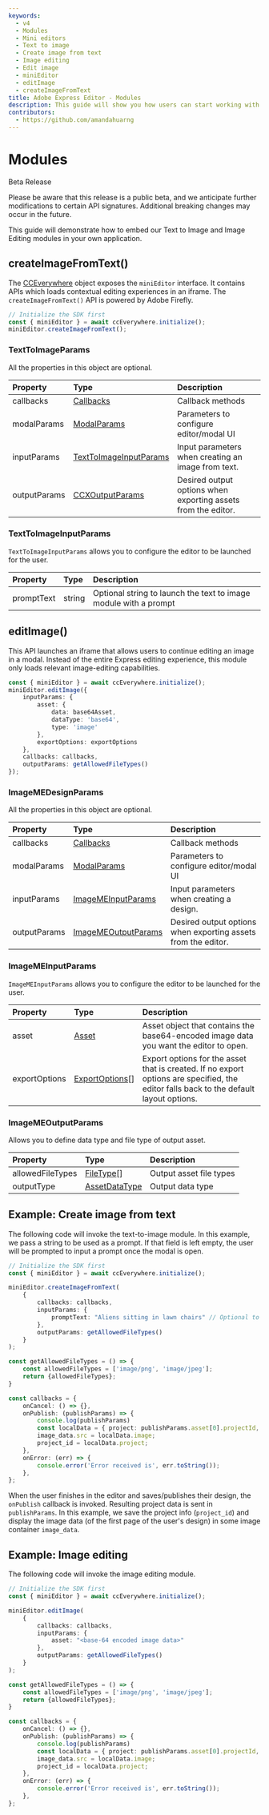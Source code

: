 ```yaml
---
keywords:
  - v4
  - Modules
  - Mini editors
  - Text to image
  - Create image from text
  - Image editing
  - Edit image 
  - miniEditor
  - editImage
  - createImageFromText
title: Adobe Express Editor - Modules
description: This guide will show you how users can start working with the SDK's editing modules 
contributors:
  - https://github.com/amandahuarng
---
```


# Modules

<InlineAlert variant="error" slots="header, text" />

Beta Release

Please be aware that this release is a public beta, and we anticipate further modifications to certain API signatures. Additional breaking changes may occur in the future.

This guide will demonstrate how to embed our Text to Image and Image Editing modules in your own application.

## createImageFromText()

The [CCEverywhere](../../../reference/index.md#cceverywhere) object exposes the `miniEditor` interface. It contains APIs which loads contextual editing experiences in an iframe. The `createImageFromText()` API is powered by Adobe Firefly.

```js
// Initialize the SDK first
const { miniEditor } = await ccEverywhere.initialize(); 
miniEditor.createImageFromText(); 
```

### TextToImageParams

All the properties in this object are optional.

| Property | Type| Description
| :-- | :-- | :--
| callbacks | [Callbacks](../../reference/types/index.md#callbacks) | Callback methods
| modalParams | [ModalParams](../../reference/types/index.md#modalparams) | Parameters to configure editor/modal UI
| inputParams | [TextToImageInputParams](#texttoimageinputparams) | Input parameters when creating an image from text.
| outputParams | [CCXOutputParams](../../reference/types/index.md#ccxoutputparams) | Desired output options when exporting assets from the editor.

### TextToImageInputParams

`TextToImageInputParams` allows you to configure the editor to be launched for the user.

| Property | Type| Description
| :-- | :--| :--
| promptText| string | Optional string to launch the text to image module with a prompt

## editImage()

This API launches an iframe that allows users to continue editing an image in a modal. Instead of the entire Express editing experience, this module only loads relevant image-editing capabilities.

```ts
const { miniEditor } = await ccEverywhere.initialize(); 
miniEditor.editImage({
    inputParams: {
        asset: {
            data: base64Asset,
            dataType: 'base64',
            type: 'image' 
        },
        exportOptions: exportOptions
    },
    callbacks: callbacks,
    outputParams: getAllowedFileTypes()
}); 
```

### ImageMEDesignParams

All the properties in this object are optional.

| Property | Type| Description
| :-- | :-- | :--
| callbacks | [Callbacks](../../reference/types/index.md#callbacks) | Callback methods
| modalParams | [ModalParams](../../reference/types/index.md#modalparams) | Parameters to configure editor/modal UI
| inputParams | [ImageMEInputParams](#imagemeinputparams) | Input parameters when creating a design.
| outputParams | [ImageMEOutputParams](#imagemeoutputparams) | Desired output options when exporting assets from the editor.

### ImageMEInputParams

`ImageMEInputParams` allows you to configure the editor to be launched for the user.

| Property | Type| Description
| :-- | :--| :--
| asset | [Asset](../../reference/types/index.md#asset) | Asset object that contains the base64-encoded image data you want the editor to open.
| exportOptions | [ExportOptions](../../reference/types/index.md#exportoptions)[] | Export options for the asset that is created. If no export options are specified, the editor falls back to the default layout options.

### ImageMEOutputParams

Allows you to define data type and file type of output asset.

| Property | Type | Description
| :-- | :--| :--
| allowedFileTypes | [FileType](../../reference/types/index.md#filetype)[] | Output asset file types
| outputType | [AssetDataType](../../reference/types/index.md#assetdatatype) | Output data type

## Example: Create image from text

The following code will invoke the text-to-image module. In this example, we pass a string to be used as a prompt. If that field is left empty, the user will be prompted to input a prompt once the modal is open.

``` ts title="text-to-image.js"
// Initialize the SDK first
const { miniEditor } = await ccEverywhere.initialize(); 

miniEditor.createImageFromText(
    {
        callbacks: callbacks,
        inputParams: {
            promptText: "Aliens sitting in lawn chairs" // Optional to pass prompt
        },
        outputParams: getAllowedFileTypes()
    }
);

const getAllowedFileTypes = () => {
    const allowedFileTypes = ['image/png', 'image/jpeg'];
    return {allowedFileTypes};
}

const callbacks = {
    onCancel: () => {},
    onPublish: (publishParams) => {
        console.log(publishParams)
        const localData = { project: publishParams.asset[0].projectId, image: publishParams.asset[0].data };
        image_data.src = localData.image;
        project_id = localData.project;
    },
    onError: (err) => {
        console.error('Error received is', err.toString());
    },
};
```

When the user finishes in the editor and saves/publishes their design, the `onPublish` callback is invoked. Resulting project data is sent in `publishParams`. In this example, we save the project info (`project_id`) and display the image data (of the first page of the user's design) in some image container `image_data`.

## Example: Image editing

The following code will invoke the image editing module.

``` ts title="image-editing.js"
// Initialize the SDK first
const { miniEditor } = await ccEverywhere.initialize(); 

miniEditor.editImage(
    {
        callbacks: callbacks,
        inputParams: {
            asset: "<base-64 encoded image data>"
        },
        outputParams: getAllowedFileTypes()
    }
);

const getAllowedFileTypes = () => {
    const allowedFileTypes = ['image/png', 'image/jpeg'];
    return {allowedFileTypes};
}

const callbacks = {
    onCancel: () => {},
    onPublish: (publishParams) => {
        console.log(publishParams)
        const localData = { project: publishParams.asset[0].projectId, image: publishParams.asset[0].data };
        image_data.src = localData.image;
        project_id = localData.project;
    },
    onError: (err) => {
        console.error('Error received is', err.toString());
    },
};
```
